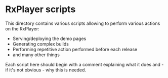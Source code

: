 # RxPlayer scripts #############################################################

This directory contains various scripts allowing to perform various actions on
the RxPlayer:
  - Serving/deploying the demo pages
  - Generating complex builds
  - Performing repetitive action performed before each release
  - and many other things

Each script here should begin with a comment explaining what it does and - if
it's not obvious - why this is needed.
